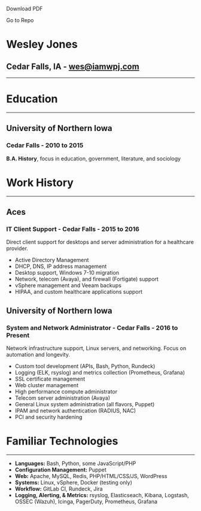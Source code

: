Download PDF

Go to Repo

# Wesley Jones

## Cedar Falls, IA - <wes@iamwpj.com>

------------------------------------------------------------------------

# Education

------------------------------------------------------------------------

## University of Northern Iowa

### Cedar Falls - 2010 to 2015

**B.A. History**, focus in education, government, literature, and
sociology

# Work History

------------------------------------------------------------------------

## Aces

### IT Client Support - Cedar Falls - 2015 to 2016

Direct client support for desktops and server administration for a
healthcare provider.

-   Active Directory Management
-   DHCP, DNS, IP address management
-   Desktop support, Windows 7-10 migration
-   Network, telecom (Avaya), and firewall (Fortigate) support
-   vSphere management and Veeam backups
-   HIPAA, and custom healthcare applications support

## University of Northern Iowa

### System and Network Administrator - Cedar Falls - 2016 to Present

Network infrastructure support, Linux servers, and networking. Focus on
automation and longevity.

-   Custom tool development (APIs, Bash, Python, Rundeck)
-   Logging (ELK, rsyslog) and metrics collection (Prometheus, Grafana)
-   SSL certificate management
-   Web cluster management
-   High performance compute administrator
-   Telecom server administration (Avaya)
-   General Linux system administration (all flavors, Puppet)
-   IPAM and network authentication (RADIUS, NAC)
-   PCI and security hardening

# Familiar Technologies

------------------------------------------------------------------------

-   **Languages:** Bash, Python, some JavaScript/PHP
-   **Configuration Management:** Puppet
-   **Web:** Apache, MySQL, Redis, PHP/HTML/CSS/JS, WordPress
-   **Systems:** Linux, vSphere, Docker (testing only)
-   **Workflow:** GitLab CI, Rundeck, Jira
-   **Logging, Alerting, & Metrics:** rsyslog, Elasticseach, Kibana,
    Logstash, OSSEC (Wazuh), Icinga, PagerDuty, Prometheus, Grafana
